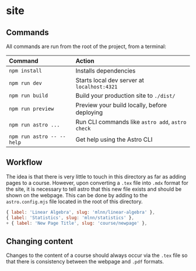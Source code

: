 # site

## Commands

All commands are run from the root of the project, from a terminal:

| Command                   | Action                                           |
| :------------------------ | :----------------------------------------------- |
| `npm install`             | Installs dependencies                            |
| `npm run dev`             | Starts local dev server at `localhost:4321`      |
| `npm run build`           | Build your production site to `./dist/`          |
| `npm run preview`         | Preview your build locally, before deploying     |
| `npm run astro ...`       | Run CLI commands like `astro add`, `astro check` |
| `npm run astro -- --help` | Get help using the Astro CLI                     |

## Workflow

The idea is that there is very little to touch in this directory as far as adding pages to a course. However, upon converting a `.tex` file into `.mdx` format for the site, it is necessary to tell astro that this new file exists and should be shown on the webpage. This can be done by adding to the `astro.config.mjs` file located in the root of this directory.

```js
{ label: 'Linear Algebra', slug: 'mlnn/linear-algebra' },
{ label: 'Statistics', slug: 'mlnn/statistics' },
+ { label: 'New Page Title', slug: 'course/newpage' },
```

## Changing content

Changes to the content of a course should always occur via the `.tex` file so that there is consistency between the webpage and `.pdf` formats.
